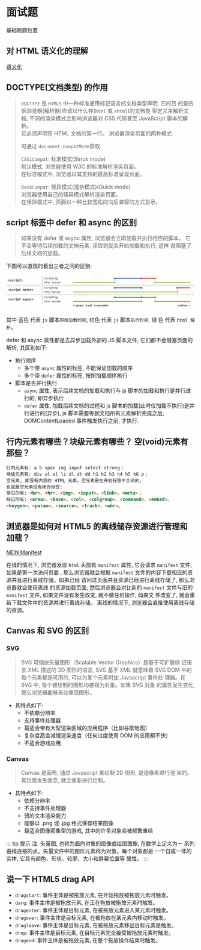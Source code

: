 # 面试题

基础短题位置

## 对 HTML 语义化的理解

[语义化](/html/semantic)

## DOCTYPE(⽂档类型) 的作⽤

> `DOCTYPE` 是 `HTML5` 中一种标准通用标记语言的文档类型声明, 它的目
> 的是告诉浏览器(解析器)应该以什么样(`html` 或 `xhtml`)的文档类
> 型定义来解析文档, 不同的渲染模式会影响浏览器对 CSS 代码甚⾄ JavaScript 脚本的解析。  
> <span class="cor-da">它必须声明在 HTML ⽂档的第⼀⾏。</span>
> 浏览器渲染页面的两种模式
>
> 可通过 `document.compatMode`获取
>
> `CSS1Compat`: <span class="cor-tip">标准模式(Strick mode)</span>  
> 默认模式, 浏览器使用 W3C 的标准解析渲染页面。  
> 在标准模式中, 浏览器以其支持的最高标准呈现页面。
>
> `BackCompat`: <span class="cor-wa">怪异模式(混杂模式)(Quick mode)</span>  
> 浏览器使用自己的怪异模式解析渲染页面。  
> 在怪异模式中, 页面以一种比较宽松的向后兼容的方式显示。

## script 标签中 defer 和 async 的区别

> 如果没有 defer 或 async 属性, 浏览器会立即加载并执行相应的脚本。
> 它不会等待后续加载的文档元素, 读取到就会开始加载和执行, 这样
> 就阻塞了后续文档的加载。

下图可以直观的看出三者之间的区别:

![image](./assets/main-1.jpg)

其中 <span class="cor-in">蓝色</span> 代表 `js` 脚本`网络加载时间`, <span class="cor-da">红色</span> 代表 `js` 脚本`执行时间`, <span class="cor-tip">绿
色</span> 代表 `html 解析`。

defer 和 async 属性都是去异步加载外部的 JS 脚本文件, 它们都不会阻塞页面的解析, 其区别如下:

- 执行顺序
  - 多个带 `async` 属性的标签, 不能保证加载的顺序
  - 多个带 `defer` 属性的标签, 按照加载顺序执行
- 脚本是否并行执行
  - `async` 属性, 表示后续文档的加载和执行与 js 脚本的加载和执行是并行进行的, 即异步执行
  - `defer` 属性, 加载后续文档的过程和 js 脚本的加载(此时仅加载不执行)是并行进行的(异步), js 脚本需要等到文档所有元素解析完成之后,
    DOMContentLoaded 事件触发执行之前, 才执行.

## 行内元素有哪些？块级元素有哪些？ 空(void)元素有那些？

```markdown
行内元素有: a b span img input select strong；
块级元素有: div ul ol li dl dt dd h1 h2 h3 h4 h5 h6 p；
空元素, 即没有内容的 HTML 元素。空元素是在开始标签中关闭的,
也就是空元素没有闭合标签:
常见的有: <br>、<hr>、<img>、<input>、<link>、<meta>；
鲜见的有: <area>、<base>、<col>、<colgroup>、<command>、<embed>、
<keygen>、<param>、<source>、<track>、<wbr>。
```

## 浏览器是如何对 HTML5 的离线储存资源进行管理和加载？

[MDN Manifest](https://developer.mozilla.org/zh-CN/docs/Web/Manifest)

在线的情况下, 浏览器发现 `html` 头部有 `manifest` 属性, 它会请求
`manifest` 文件, 如果是第一次访问页面 , 那么浏览器就会根据
`manifest` 文件的内容下载相应的资源并且进行离线存储。如果已经
访问过页面并且资源已经进行离线存储了, 那么浏览器就会使用离线
的资源加载页面, 然后浏览器会对比新的 `manifest` 文件与旧的
`manifest` 文件, 如果文件没有发生改变, 就不做任何操作, 如果文
件改变了, 就会重新下载文件中的资源并进行离线存储。
离线的情况下, 浏览器会直接使用离线存储的资源。

## Canvas 和 SVG 的区别

### SVG

> SVG 可缩放矢量图形（Scalable Vector Graphics）是基于可扩展标
> 记语言 XML 描述的 2D 图形的语言, SVG 基于 XML 就意味着 SVG DOM
> 中的每个元素都是可用的, 可以为某个元素附加 Javascript 事件处
> 理器。在 SVG 中, 每个被绘制的图形均被视为对象。如果 SVG 对象
> 的属性发生变化, 那么浏览器能够自动重现图形。

- 其特点如下:
  - 不依赖分辨率
  - 支持事件处理器
  - 最适合带有大型渲染区域的应用程序（比如谷歌地图）
  - 复杂度高会减慢渲染速度（任何过度使用 DOM 的应用都不快）
  - 不适合游戏应用

### Canvas

> Canvas 是画布, 通过 Javascript 来绘制 2D 图形, 是逐像素进行渲
> 染的。其位置发生改变, 就会重新进行绘制。

- 其特点如下:
  - 依赖分辨率
  - 不支持事件处理器
  - 弱的文本渲染能力
  - 能够以 .png 或 .jpg 格式保存结果图像
  - 最适合图像密集型的游戏, 其中的许多对象会被频繁重绘

::: tip 提示
注: 矢量图, 也称为面向对象的图像或绘图图像, 在数学上定义为一
系列由线连接的点。矢量文件中的图形元素称为对象。每个对象都是
一个自成一体的实体, 它具有颜色、形状、轮廓、大小和屏幕位置等
属性。
:::

## 说一下 HTML5 drag API

- `dragstart`: 事件主体是被拖放元素, 在开始拖放被拖放元素时触发。
- `darg`: 事件主体是被拖放元素, 在正在拖放被拖放元素时触发。
- `dragenter`: 事件主体是目标元素, 在被拖放元素进入某元素时触发。
- `dragover`: 事件主体是目标元素, 在被拖放在某元素内移动时触发。
- `dragleave`: 事件主体是目标元素, 在被拖放元素移出目标元素是触发。
- `drop`: 事件主体是目标元素, 在目标元素完全接受被拖放元素时触发。
- `dragend`: 事件主体是被拖放元素, 在整个拖放操作结束时触发。
